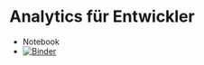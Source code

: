 # Analytics für Entwickler

* Notebook
*  [![Binder](https://mybinder.org/badge_logo.svg)](https://mybinder.org/v2/gh/bravenoob/seminar/master?filepath=seminar.ipynb)
